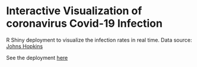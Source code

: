 # Interactive Visualization of coronavirus Covid-19 Infection 

R Shiny deployment to visualize the infection rates in real time. 
Data source: [Johns Hopkins]('https://engineering.jhu.edu/novel-coronavirus-information/')

See the deployment [here]('https://saradha-pathy.shinyapps.io/Covid19/')
